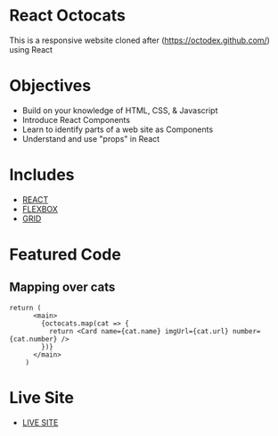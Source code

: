 # React Octocats

This is a responsive website cloned after (https://octodex.github.com/) using React

# Objectives

- Build on your knowledge of HTML, CSS, & Javascript
- Introduce React Components
- Learn to identify parts of a web site as Components
- Understand and use "props" in React

# Includes

- [REACT](https://reactjs.org/docs/hooks-intro.html)
- [FLEXBOX](https://developer.mozilla.org/en-US/docs/Web/CSS/CSS_Flexible_Box_Layout/Basic_Concepts_of_Flexbox)
- [GRID](https://developer.mozilla.org/en-US/docs/Web/CSS/CSS_Grid_Layout)

# Featured Code

## Mapping over cats

```JSX
return (
      <main>
        {octocats.map(cat => {
          return <Card name={cat.name} imgUrl={cat.url} number={cat.number} />
        })}
      </main>
    )
```

# Live Site

- [LIVE SITE](https://react-octocats-sam.netlify.app/)
